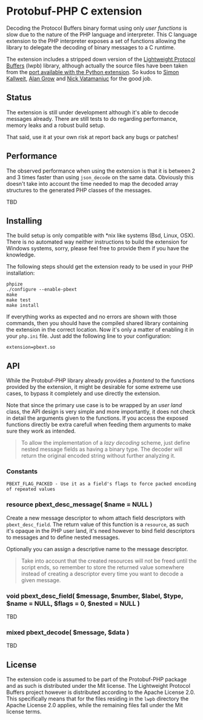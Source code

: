 # Protobuf-PHP C extension

Decoding the Protocol Buffers binary format using only _user functions_ is slow
due to the nature of the PHP language and interpreter. This C language extension
to the PHP interpreter exposes a set of functions allowing the library to delegate
the decoding of binary messages to a C runtime.

The extension includes a stripped down version of the 
[Lightweight Protocol Buffers](http://code.google.com/p/lwpb/) (lwpb) library, although 
actually the source files have been taken from the 
[port available with the Python extension](https://github.com/acg/lwpb). So kudos to
[Simon Kallweit](http://code.google.com/p/lwpb/), [Alan Grow](https://github.com/acg) and
[Nick Vatamaniuc](https://github.com/nickva) for the good job.

## Status

The extension is still under development although it's able to decode messages already.
There are still tests to do regarding performance, memory leaks and a robust build setup. 

That said, use it at your own risk at report back any bugs or patches!


## Performance

The observed performance when using the extension is that it is between 2 and 3 times
faster than using `json_decode` on the same data. Obviously this doesn't take into account
the time needed to map the decoded array structures to the generated PHP classes of the
messages.

TBD


## Installing

The build setup is only compatible with *nix like systems (Bsd, Linux, OSX). There is
no automated way neither instructions to build the extension for Windows systems, sorry,
please feel free to provide them if you have the knowledge.

The following steps should get the extension ready to be used in your PHP installation:

    phpize
    ./configure --enable-pbext
    make
    make test
    make install

If everything works as expected and no errors are shown with those commands, then you
should have the compiled shared library containing the extension in the correct location.
Now it's only a matter of enabling it in your `php.ini` file. Just add the following line
to your configuration:

    extension=pbext.so


## API

While the Protobuf-PHP library already provides a _frontend_ to the functions provided 
by the extension, it might be desirable for some extreme use cases, to bypass it completely 
and use directly the extension.

Note that since the primary use case is to be wrapped by an _user land_ class, the API design
is very simple and more importantly, it does not check in detail the arguments given to the
functions. If you access the exposed functions directly be extra carefull when feeding them
arguments to make sure they work as intended.

> To allow the implementation of a _lazy decoding_ scheme, just define nested message fields
as having a binary type. The decoder will return the original encoded string without further
analyzing it.


### Constants

    PBEXT_FLAG_PACKED - Use it as a field's flags to force packed encoding of repeated values

### resource pbext_desc_message( $name = NULL )

Create a new message descriptor to whom attach field descriptors with `pbext_desc_field`.
The return value of this function is a `resource`, as such it's opaque in the PHP user land, 
it's need however to bind field descriptors to messages and to define nested messages.

Optionally you can assign a descriptive name to the message descriptor.

> Take into account that the created resources will not be freed until the script ends, so
  remember to store the returned value somewhere instead of creating a descriptor every time
  you want to decode a given message.

### void pbext_desc_field( $message, $number, $label, $type, $name = NULL, $flags = 0, $nested = NULL )

TBD

### mixed pbext_decode( $message, $data )

TBD


## License

The extension code is assumed to be part of the Protobuf-PHP package and as such is
distributed under the Mit license. The Lightweight Protocol Buffers project however 
is distributed according to the Apache License 2.0. This specifically means that
for the files residing in the `lwpb` directory the Apache License 2.0 applies, while
the remaining files fall under the Mit license terms.

